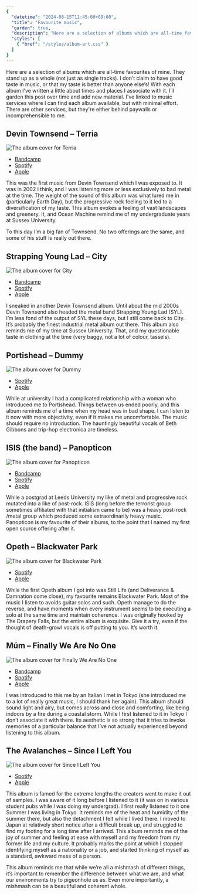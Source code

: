 ```yaml
---
{
  "datetime": "2024-08-15T11:45:00+09:00",
  "title": "Favourite music",
  "garden": true,
  "description": "Here are a selection of albums which are all-time favourites of mine.",
  "styles": [
    { "href": "/styles/album-art.css" }
  ]
}
---
```

Here are a selection of albums which are all-time favourites of mine. They stand
up as a whole (not just as single tracks). I don’t claim to have good taste in
music, or that my taste is better than anyone else’s! With each album I’ve
written a little about times and places I associate with it. I’ll garden this
post over time and add new material. I've linked to music services where I can
find each album available, but with minimal effort. There are other services,
but they're either behind paywalls or incomprehensible to me.

## Devin Townsend – Terria

![The album cover for Terria](/images/fair-use/terria.jpeg)

- [Bandcamp](https://devintownsendofficial.bandcamp.com/album/terria)
- [Spotify](https://open.spotify.com/album/6w2kw48F3xyHLgY4GDwFRV?si=_2lcrlWaSy-mxIOvy57sWQ)
- [Apple](https://music.apple.com/gb/album/terria/1045112739)

This was the first music from Devin Townsend which I was exposed to. It was in
2002 I think, and I was listening more or less exclusively to bad metal at the
time. The weight of the sound of this album was what lured me in (particularly
Earth Day), but the progressive rock feeling to it led to a diversification of
my taste. This album evokes a feeling of vast landscapes and greenery. It, and
Ocean Machine remind me of my undergraduate years at Sussex University.

To this day I’m a big fan of Townsend. No two offerings are the same, and some
of his stuff is really out there.

## Strapping Young Lad – City

![The album cover for City](/images/fair-use/city.jpeg)

- [Bandcamp](https://centurymedia.bandcamp.com/album/city-remastered-demo-versions)
- [Spotify](https://open.spotify.com/album/78Y2OaDAdvEqs3TRdCRdZc?si=9LWEXZrhSlOlR3sQfhdEdA)
- [Apple](https://music.apple.com/gb/album/city/1045623722)

I sneaked in another Devin Townsend album. Until about the mid 2000s Devin
Townsend also headed the metal band Strapping Young Lad (SYL). I’m less fond of
the output of SYL these days, but I still come back to City. It’s probably the
finest industrial metal album out there. This album also reminds me of my time
at Sussex University. That, and my questionable taste in clothing at the time
(very baggy, not a lot of colour, tassels).

## Portishead – Dummy

![The album cover for Dummy](/images/fair-use/dummy.jpeg)

- [Spotify](https://open.spotify.com/album/3539EbNgIdEDGBKkUf4wno?si=Jv0l9zFcR0S0RDNdcSfd1A)
- [Apple](https://music.apple.com/gb/album/dummy/1440653096)

While at university I had a complicated relationship with a woman who introduced
me to Portishead. Things between us ended poorly, and this album reminds me of a
time when my head was in bad shape. I can listen to it now with more
objectivity, even if it makes me uncomfortable. The music should require no
introduction. The hauntingly beautiful vocals of Beth Gibbons and trip-hop
electronica are timeless.

## ISIS (the band) – Panopticon

![The album cover for Panopticon](/images/fair-use/panopticon.jpeg)

- [Bandcamp](https://isistheband.bandcamp.com/album/panopticon-remastered)
- [Spotify](https://open.spotify.com/album/4YVSY6TwnXWH7Jz4olWO1e?si=vnbJBkNATvGNanZ-b0ePLw)
- [Apple](https://music.apple.com/gb/album/panopticon-remastered/1001664659)

While a postgrad at Leeds University my like of metal and progressive rock
mutated into a like of post-rock. ISIS (long before the terrorist group
sometimes affiliated with that initialism came to be) was a heavy post-rock
/metal group which produced some extraordinarily heavy music. Panopticon is my
favourite of their albums, to the point that I named my first open source
offering after it.

## Opeth – Blackwater Park

![The album cover for Blackwater Park](/images/fair-use/blackwater-park.jpeg)

- [Spotify](https://open.spotify.com/album/3CCkWrqhWcKU7qXK3ooEEo?si=JRdJbHJVQM6ZxN1L3Fc0GA)
- [Apple](https://music.apple.com/gb/album/blackwater-park/363715800)

While the first Opeth album I got into was Still Life (and Deliverance &
Damnation come close), my favourite remains Blackwater Park. Most of the music I
listen to avoids guitar solos and such. Opeth manage to do the reverse, and have
moments when every instrument seems to be executing a solo at the same time and
maintain coherence. I was originally hooked by The Drapery Falls, but the entire
album is exquisite. Give it a try, even if the thought of death-growl vocals is
off putting to you. It’s worth it.

## Múm – Finally We Are No One

![The album cover for Finally We Are No One](/images/fair-use/finally-we-are-no-one.jpeg)

- [Bandcamp](https://fatcatrecords.bandcamp.com/album/finally-we-are-no-one)
- [Spotify](https://open.spotify.com/album/2XCcnYJJQXYoWm5oc20x9k?si=eLMQj1UrQs2R275Og2heWQ)
- [Apple](https://music.apple.com/gb/album/finally-we-are-no-one/285318218)

I was introduced to this me by an Italian I met in Tokyo (she introduced me to a
lot of really great music, I should thank her again). This album should sound
light and airy, but comes across and close and comforting, like being indoors by
a fire during a coastal storm. While I first listened to it in Tokyo I don’t
associate it with there. Its aesthetic is so strong that it tries to invoke
memories of a particular balance that I’ve not actually experienced beyond
listening to this album.

## The Avalanches – Since I Left You

![The album cover for Since I Left You](/images/fair-use/since-i-left-you.jpeg)

- [Spotify](https://open.spotify.com/album/0CvU96jYCiNP4c9u8dWHoI?si=qn-jJ7ffRRyutkOwzzxCSA)
- [Apple](https://music.apple.com/gb/album/since-i-left-you/1450114829)

This album is famed for the extreme lengths the creators went to make it out of
samples. I was aware of it long before I listened to it (it was on in various
student pubs while I was doing my undergrad). I first really listened to it one
Summer I was living in Tokyo. It reminds me of the heat and humidity of the
summer there, but also the detachment I felt while I lived there. I moved to
Japan at relatively short notice after a difficult break up, and struggled to
find my footing for a long time after I arrived. This album reminds me of the
joy of summer and feeling at ease with myself and my freedom from my former life
and my culture. It probably marks the point at which I stopped identifying
myself as a nationality or a job, and started thinking of myself as a standard,
awkward mess of a person.

This album reminds me that while we’re all a mishmash of different things, it’s
important to remember the difference between what we are, and what our
environments try to pigeonhole us as. Even more importantly, a mishmash can be a
beautiful and coherent whole.

